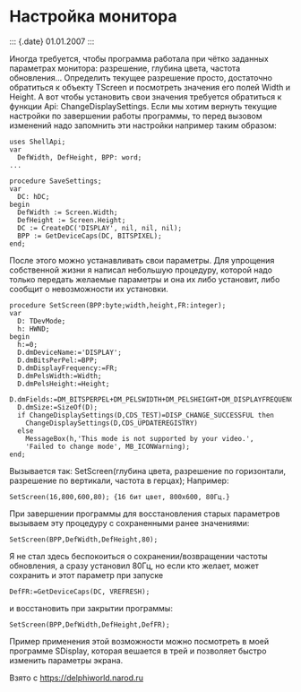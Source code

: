 Настройка монитора
==================

::: {.date}
01.01.2007
:::

Иногда требуется, чтобы программа работала при чётко заданных параметрах
монитора: разрешение, глубина цвета, частота обновления... Определить
текущее разрешение просто, достаточно обратиться к объекту TScreen и
посмотреть значения его полей Width и Height. А вот чтобы установить
свои значения требуется обратиться к функции Api: ChangeDisplaySettings.
Если мы хотим вернуть текущие настройки по завершении работы программы,
то перед вызовом изменений надо запомнить эти настройки например таким
образом:

    uses ShellApi;
    var
      DefWidth, DefHeight, BPP: word;
    ...
     
    procedure SaveSettings;
    var
      DC: hDC;
    begin
      DefWidth := Screen.Width;
      DefHeight := Screen.Height;
      DC := CreateDC('DISPLAY', nil, nil, nil);
      BPP := GetDeviceCaps(DC, BITSPIXEL);
    end;

После этого можно устанавливать свои параметры. Для упрощения
собственной жизни я написал небольшую процедуру, которой надо только
передать желаемые параметры и она их либо установит, либо сообщит о
невозможности их установки.

    procedure SetScreen(BPP:byte;width,height,FR:integer);
    var
      D: TDevMode;
      h: HWND;
    begin
      h:=0;
      D.dmDeviceName:='DISPLAY';
      D.dmBitsPerPel:=BPP;
      D.dmDisplayFrequency:=FR;
      D.dmPelsWidth:=Width;
      D.dmPelsHeight:=Height;
      D.dmFields:=DM_BITSPERPEL+DM_PELSWIDTH+DM_PELSHEIGHT+DM_DISPLAYFREQUENCY;
      D.dmSize:=SizeOf(D);
      if ChangeDisplaySettings(D,CDS_TEST)=DISP_CHANGE_SUCCESSFUL then
        ChangeDisplaySettings(D,CDS_UPDATEREGISTRY)
      else
        MessageBox(h,'This mode is not supported by your video.',
        'Failed to change mode', MB_ICONWarning);
    end;

Вызывается так: SetScreen(глубина цвета, разрешение по горизонтали,
разрешение по вертикали, частота в герцах); Например:

    SetScreen(16,800,600,80); {16 бит цвет, 800х600, 80Гц.}

При завершении программы для восстановления старых параметров вызываем
эту процедуру с сохраненными ранее значениями:

    SetScreen(BPP,DefWidth,DefHeight,80);

Я не стал здесь беспокоиться о сохранении/возвращении частоты
обновления, а сразу установил 80Гц, но если кто желает, может сохранить
и этот параметр при запуске

    DefFR:=GetDeviceCaps(DC, VREFRESH);

и восстановить при закрытии программы:

    SetScreen(BPP,DefWidth,DefHeight,DefFR);

Пример применения этой возможности можно посмотреть в моей программе
SDisplay, которая вешается в трей и позволяет быстро изменить параметры
экрана.

Взято с <https://delphiworld.narod.ru>
